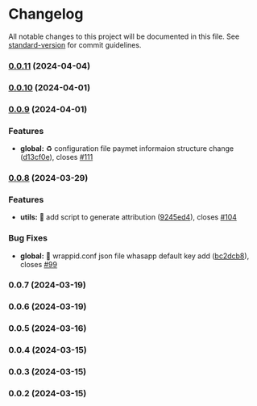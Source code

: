 # Changelog

All notable changes to this project will be documented in this file. See [standard-version](https://github.com/conventional-changelog/standard-version) for commit guidelines.

### [0.0.11](https://https//github.com/wrappid/service/compare/v0.0.8...v0.0.11) (2024-04-04)

### [0.0.10](https://https//github.com/wrappid/service/compare/v0.0.7...v0.0.10) (2024-04-01)

### [0.0.9](https://https//github.com/wrappid/service/compare/v0.0.6...v0.0.9) (2024-04-01)


### Features

* **global:** :recycle: configuration file paymet informaion structure change ([d13cf0e](https://https//github.com/wrappid/service/commit/d13cf0e227aa12f23a1e7c3114bfd97eb12a6c35)), closes [#111](https://https//github.com/wrappid/service/issues/111)

### [0.0.8](https://https//github.com/wrappid/service/compare/v0.0.3...v0.0.8) (2024-03-29)


### Features

* **utils:** :memo: add script to generate attribution ([9245ed4](https://https//github.com/wrappid/service/commit/9245ed415e7ee8965effee02dbd90ac5b32098d5)), closes [#104](https://https//github.com/wrappid/service/issues/104)


### Bug Fixes

* **global:** :bug: wrappid.conf json file whasapp default key add ([bc2dcb8](https://https//github.com/wrappid/service/commit/bc2dcb8ffc441c9c80a774256a6eec9cdd1b7f69)), closes [#99](https://https//github.com/wrappid/service/issues/99)

### 0.0.7 (2024-03-19)

### 0.0.6 (2024-03-19)

### 0.0.5 (2024-03-16)

### 0.0.4 (2024-03-15)

### 0.0.3 (2024-03-15)

### 0.0.2 (2024-03-15)
